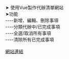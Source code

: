 ➤ 使用Vue製作代辦清單網站<br>
➤功能<br>
----新增、編輯、刪除事項<br>
----分類代辦中/已完成事項<br>
----全選/取消所有事項<br>
----清除所有已完成事項<br>
<br>
<a href="https://summogiu.github.io/todo-list/dist">網站連結</a>
